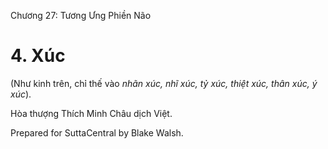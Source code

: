  

Chương 27: Tương Ưng Phiền Não

# 4\. Xúc

(Như kinh trên, chỉ thế vào _nhãn xúc, nhĩ xúc, tỷ xúc, thiệt xúc, thân xúc, ý xúc_).

Hòa thượng Thích Minh Châu dịch Việt.

Prepared for SuttaCentral by Blake Walsh.